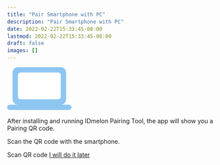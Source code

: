 ```yaml
---
title: "Pair Smartphone with PC"
description: "Pair Smartphone with PC"
date: 2022-02-22T15:33:45-08:00
lastmod: 2022-02-22T15:33:45-08:00
draft: false
images: []
---
```


<div class='d-block mb-5'>
<img src='pairingsteps.png' class='d-block m-auto mb-6' width="150">
</div>

<p>After installing and running IDmelon Pairing Tool, the app will show you a Pairing QR code.</p>
<p class='mb-6'>Scan the QR code with the smartphone.</p>

<div class='d-flex column flex-column mt-5'>
<a id="btn-scan-qr" role="button" class="btn btn-primary btn-lg d-block mb-3">Scan QR code</a>
<a role="button" class="btn btn-primary btn-lg d-block mb-3" href="http://docs.idmelon.com/pages/setupasecuritykey">I will do it later</a>
</div>

<style>@media (max-width: 480px) {.navbar, .footer { display: none; }}
h1{
    color : #4395ec;
}
</style>

<script>
    const btnQRCodeScan = document.getElementById('btn-scan-qr')
    btnQRCodeScan.addEventListener('click', (ev) => {
      location.replace(`https://www.idmelon.com/open-qr`);
    });
</script>
